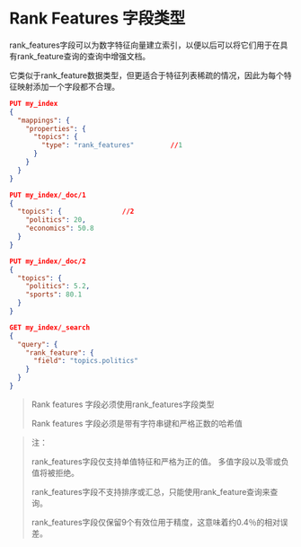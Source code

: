 # Rank Features 字段类型

rank_features字段可以为数字特征向量建立索引，以便以后可以将它们用于在具有rank_feature查询的查询中增强文档。

它类似于rank_feature数据类型，但更适合于特征列表稀疏的情况，因此为每个特征映射添加一个字段都不合理。

```json
PUT my_index
{
  "mappings": {
    "properties": {
      "topics": {
        "type": "rank_features" 		//1 
      }
    }
  }
}

PUT my_index/_doc/1
{
  "topics": { 				//2
    "politics": 20,
    "economics": 50.8
  }
}

PUT my_index/_doc/2
{
  "topics": {
    "politics": 5.2,
    "sports": 80.1
  }
}

GET my_index/_search
{
  "query": {
    "rank_feature": {
      "field": "topics.politics"
    }
  }
}
```

> Rank features 字段必须使用rank_features字段类型
>
>
> Rank features 字段必须是带有字符串键和严格正数的哈希值



> 注：
>
> rank_features字段仅支持单值特征和严格为正的值。 多值字段以及零或负值将被拒绝。
>
> rank_features字段不支持排序或汇总，只能使用rank_feature查询来查询。
>
> rank_features字段仅保留9个有效位用于精度，这意味着约0.4％的相对误差。